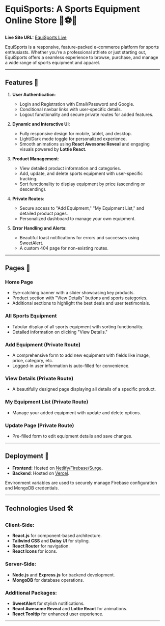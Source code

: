 # EquiSports: A Sports Equipment Online Store 🏀⚽🎾

**Live Site URL:** [EquiSports Live](your-live-site-link-here)

EquiSports is a responsive, feature-packed e-commerce platform for sports enthusiasts. Whether you're a professional athlete or just starting out, EquiSports offers a seamless experience to browse, purchase, and manage a wide range of sports equipment and apparel.  

---

## Features 🌟

1. **User Authentication**:  
   - Login and Registration with Email/Password and Google.  
   - Conditional navbar links with user-specific details.  
   - Logout functionality and secure private routes for added features.  

2. **Dynamic and Interactive UI**:  
   - Fully responsive design for mobile, tablet, and desktop.  
   - Light/Dark mode toggle for personalized experience.  
   - Smooth animations using **React Awesome Reveal** and engaging visuals powered by **Lottie React**.

3. **Product Management**:  
   - View detailed product information and categories.  
   - Add, update, and delete sports equipment with user-specific tracking.  
   - Sort functionality to display equipment by price (ascending or descending).  

4. **Private Routes**:  
   - Secure access to "Add Equipment," "My Equipment List," and detailed product pages.  
   - Personalized dashboard to manage your own equipment.  

5. **Error Handling and Alerts**:  
   - Beautiful toast notifications for errors and successes using SweetAlert.  
   - A custom 404 page for non-existing routes.  

---

## Pages 📄

### Home Page  
- Eye-catching banner with a slider showcasing key products.  
- Product section with "View Details" buttons and sports categories.  
- Additional sections to highlight the best deals and user testimonials.  

### All Sports Equipment  
- Tabular display of all sports equipment with sorting functionality.  
- Detailed information on clicking "View Details."  

### Add Equipment (Private Route)  
- A comprehensive form to add new equipment with fields like image, price, category, etc.  
- Logged-in user information is auto-filled for convenience.  

### View Details (Private Route)  
- A beautifully designed page displaying all details of a specific product.  

### My Equipment List (Private Route)  
- Manage your added equipment with update and delete options.  

### Update Page (Private Route)  
- Pre-filled form to edit equipment details and save changes.  

---

## Deployment 🚀

- **Frontend**: Hosted on [Netlify/Firebase/Surge](your-frontend-host-link-here).  
- **Backend**: Hosted on [Vercel](your-backend-host-link-here).  

Environment variables are used to securely manage Firebase configuration and MongoDB credentials.

---

## Technologies Used 🛠️

### Client-Side:  
- **React.js** for component-based architecture.  
- **Tailwind CSS** and **Daisy UI** for styling.  
- **React Router** for navigation.  
- **React Icons** for icons.  

### Server-Side:  
- **Node.js** and **Express.js** for backend development.  
- **MongoDB** for database operations.  

### Additional Packages:  
- **SweetAlert** for stylish notifications.  
- **React Awesome Reveal** and **Lottie React** for animations.  
- **React Tooltip** for enhanced user experience.  

---
